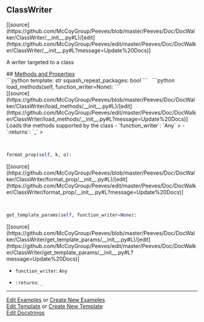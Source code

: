 ## <a id="Peeves.Doc.DocWalker.ClassWriter">ClassWriter</a> 

<div class="docs-source-link" markdown="1">
[[source](https://github.com/McCoyGroup/Peeves/blob/master/Peeves/Doc/DocWalker/ClassWriter/__init__.py#L)/[edit](https://github.com/McCoyGroup/Peeves/edit/master/Peeves/Doc/DocWalker/ClassWriter/__init__.py#L?message=Update%20Docs)]
</div>

A writer targeted to a class







<div class="collapsible-section">
 <div class="collapsible-section collapsible-section-header" markdown="1">
## <a class="collapse-link" data-toggle="collapse" href="#methods" markdown="1"> Methods and Properties</a> <a class="float-right" data-toggle="collapse" href="#methods"><i class="fa fa-chevron-down"></i></a>
 </div>
 <div class="collapsible-section collapsible-section-body collapse " id="methods" markdown="1">
 ```python
template: str
squash_repeat_packages: bool
```
<a id="Peeves.Doc.DocWalker.ClassWriter.load_methods" class="docs-object-method">&nbsp;</a> 
```python
load_methods(self, function_writer=None): 
```
<div class="docs-source-link" markdown="1">
[[source](https://github.com/McCoyGroup/Peeves/blob/master/Peeves/Doc/DocWalker/ClassWriter/load_methods/__init__.py#L)/[edit](https://github.com/McCoyGroup/Peeves/edit/master/Peeves/Doc/DocWalker/ClassWriter/load_methods/__init__.py#L?message=Update%20Docs)]
</div>
Loads the methods supported by the class
  - `function_writer`: `Any`
    > 
  - `:returns`: `_`
    >


<a id="Peeves.Doc.DocWalker.ClassWriter.format_prop" class="docs-object-method">&nbsp;</a> 
```python
format_prop(self, k, o): 
```
<div class="docs-source-link" markdown="1">
[[source](https://github.com/McCoyGroup/Peeves/blob/master/Peeves/Doc/DocWalker/ClassWriter/format_prop/__init__.py#L)/[edit](https://github.com/McCoyGroup/Peeves/edit/master/Peeves/Doc/DocWalker/ClassWriter/format_prop/__init__.py#L?message=Update%20Docs)]
</div>


<a id="Peeves.Doc.DocWalker.ClassWriter.get_template_params" class="docs-object-method">&nbsp;</a> 
```python
get_template_params(self, function_writer=None): 
```
<div class="docs-source-link" markdown="1">
[[source](https://github.com/McCoyGroup/Peeves/blob/master/Peeves/Doc/DocWalker/ClassWriter/get_template_params/__init__.py#L)/[edit](https://github.com/McCoyGroup/Peeves/edit/master/Peeves/Doc/DocWalker/ClassWriter/get_template_params/__init__.py#L?message=Update%20Docs)]
</div>

  - `function_writer`: `Any`
    > 
  - `:returns`: `_`
    >
 </div>
</div>











---

[Edit Examples](https://github.com/McCoyGroup/Peeves/edit/gh-pages/ci/examples/Peeves/Doc/DocWalker/ClassWriter.md) or 
[Create New Examples](https://github.com/McCoyGroup/Peeves/new/gh-pages/?filename=ci/examples/Peeves/Doc/DocWalker/ClassWriter.md) <br/>
[Edit Template](https://github.com/McCoyGroup/Peeves/edit/gh-pages/ci/docs/Peeves/Doc/DocWalker/ClassWriter.md) or 
[Create New Template](https://github.com/McCoyGroup/Peeves/new/gh-pages/?filename=ci/docs/templates/Peeves/Doc/DocWalker/ClassWriter.md) <br/>
[Edit Docstrings](https://github.com/McCoyGroup/Peeves/edit/master/Peeves/Doc/DocWalker/ClassWriter/__init__.py#L?message=Update%20Docs)